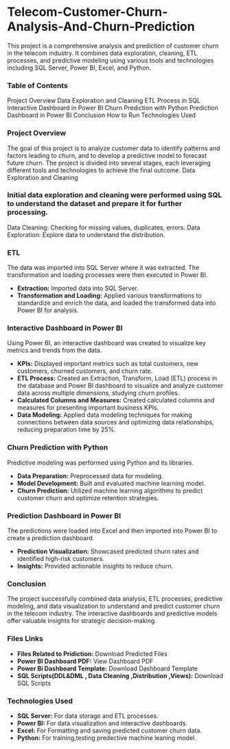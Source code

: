 # Telecom-Customer-Churn-Analysis-And-Churn-Prediction

This project is a comprehensive analysis and prediction of customer churn in the telecom industry. It combines data exploration, cleaning, ETL processes, and predictive modeling using various tools and technologies including SQL Server, Power BI, Excel, and Python.

### Table of Contents

Project Overview
Data Exploration and Cleaning
ETL Process in SQL
Interactive Dashboard in Power BI
Churn Prediction with Python
Prediction Dashboard in Power BI
Conclusion
How to Run
Technologies Used

### Project Overview

The goal of this project is to analyze customer data to identify patterns and factors leading to churn, and to develop a predictive model to forecast future churn. The project is divided into several stages, each leveraging different tools and technologies to achieve the final outcome.
Data Exploration and Cleaning

### Initial data exploration and cleaning were performed using SQL to understand the dataset and prepare it for further processing.
Data Cleaning: Checking for missing values, duplicates, errors.
Data Exploration: Explore data to understand the distribution.

### ETL

The data was imported into SQL Server where it was extracted. The transformation and loading processes were then executed in Power BI.

- **Extraction:** Imported data into SQL Server.
- **Transformation and Loading:** Applied various transformations to standardize and enrich the data, and loaded the transformed data into Power BI for analysis.

### Interactive Dashboard in Power BI

Using Power BI, an interactive dashboard was created to visualize key metrics and trends from the data.

- **KPIs:** Displayed important metrics such as total customers, new customers, churned customers, and churn rate.
- **ETL Process:** Created an Extraction, Transform, Load (ETL) process in the database and Power BI dashboard to visualize and analyze customer data across multiple         dimensions, studying churn profiles.
- **Calculated Columns and Measures:** Created calculated columns and measures for presenting important business KPIs.
- **Data Modeling:** Applied data modeling techniques for making connections between data sources and optimizing data relationships, reducing preparation time by 25%.

### Churn Prediction with Python

Predictive modeling was performed using Python and its libraries.
    
- **Data Preparation:** Preprocessed data for modeling.
- **Model Development:** Built and evaluated machine learning model.
- **Churn Prediction:** Utilized machine learning algorithms to predict customer churn and optimize retention strategies.

### Prediction Dashboard in Power BI

The predictions were loaded into Excel and then imported into Power BI to create a prediction dashboard.

- **Prediction Visualization:** Showcased predicted churn rates and identified high-risk customers.
- **Insights:** Provided actionable insights to reduce churn.

### Conclusion

The project successfully combined data analysis, ETL processes, predictive modeling, and data visualization to understand and predict customer churn in the telecom industry. The interactive dashboards and predictive models offer valuable insights for strategic decision-making.

### Files Links
- **Files Related to Pridiction:** Download Predicted Files
- **Power BI Dashboard PDF:** View Dashboard PDF
- **Power Bi Dashboard Template:** Download Dashboard Template
- **SQL Scripts(DDL&DML , Data Cleaning ,Distribution ,Views):** Download SQL Scripts

### Technologies Used

- **SQL Server:** For data storage and ETL processes.
- **Power BI:** For data visualization and interactive dashboards.
- **Excel:** For Formatting and saving predicted customer churn data.
- **Python:** For training,testing predective machine leaning model.

  

